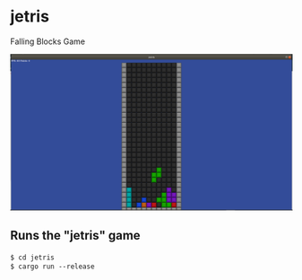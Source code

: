 # jetris
Falling Blocks Game

![Jetris Screenshot](./jetris-screenshot.png)

## Runs the "jetris" game
```
$ cd jetris
$ cargo run --release
```
